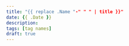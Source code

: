 ```yaml
---
title: "{{ replace .Name "-" " " | title }}"
date: {{ .Date }}
description:
tags: [tag names]
draft: true
---
```

